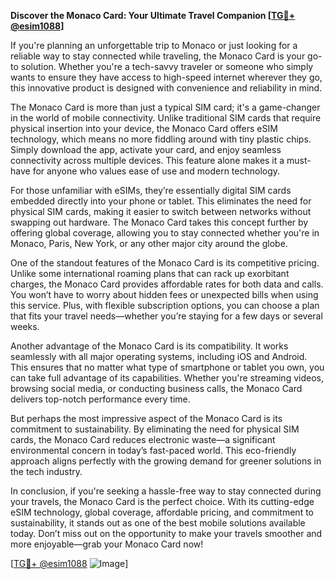 **Discover the Monaco Card: Your Ultimate Travel Companion [[TG💪+ @esim1088](https://t.me/s/esim1088)]**

If you're planning an unforgettable trip to Monaco or just looking for a reliable way to stay connected while traveling, the Monaco Card is your go-to solution. Whether you're a tech-savvy traveler or someone who simply wants to ensure they have access to high-speed internet wherever they go, this innovative product is designed with convenience and reliability in mind.

The Monaco Card is more than just a typical SIM card; it's a game-changer in the world of mobile connectivity. Unlike traditional SIM cards that require physical insertion into your device, the Monaco Card offers eSIM technology, which means no more fiddling around with tiny plastic chips. Simply download the app, activate your card, and enjoy seamless connectivity across multiple devices. This feature alone makes it a must-have for anyone who values ease of use and modern technology.

For those unfamiliar with eSIMs, they’re essentially digital SIM cards embedded directly into your phone or tablet. This eliminates the need for physical SIM cards, making it easier to switch between networks without swapping out hardware. The Monaco Card takes this concept further by offering global coverage, allowing you to stay connected whether you're in Monaco, Paris, New York, or any other major city around the globe. 

One of the standout features of the Monaco Card is its competitive pricing. Unlike some international roaming plans that can rack up exorbitant charges, the Monaco Card provides affordable rates for both data and calls. You won’t have to worry about hidden fees or unexpected bills when using this service. Plus, with flexible subscription options, you can choose a plan that fits your travel needs—whether you’re staying for a few days or several weeks.

Another advantage of the Monaco Card is its compatibility. It works seamlessly with all major operating systems, including iOS and Android. This ensures that no matter what type of smartphone or tablet you own, you can take full advantage of its capabilities. Whether you're streaming videos, browsing social media, or conducting business calls, the Monaco Card delivers top-notch performance every time.

But perhaps the most impressive aspect of the Monaco Card is its commitment to sustainability. By eliminating the need for physical SIM cards, the Monaco Card reduces electronic waste—a significant environmental concern in today’s fast-paced world. This eco-friendly approach aligns perfectly with the growing demand for greener solutions in the tech industry.

In conclusion, if you're seeking a hassle-free way to stay connected during your travels, the Monaco Card is the perfect choice. With its cutting-edge eSIM technology, global coverage, affordable pricing, and commitment to sustainability, it stands out as one of the best mobile solutions available today. Don’t miss out on the opportunity to make your travels smoother and more enjoyable—grab your Monaco Card now!

[[TG💪+ @esim1088](https://t.me/s/esim1088) ![Image](https://i.postimg.cc/Y0z9fWf4/image.png)]